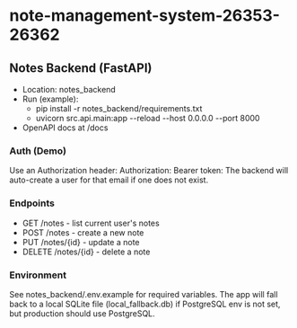 # note-management-system-26353-26362

## Notes Backend (FastAPI)
- Location: notes_backend
- Run (example):
  - pip install -r notes_backend/requirements.txt
  - uvicorn src.api.main:app --reload --host 0.0.0.0 --port 8000
- OpenAPI docs at /docs

### Auth (Demo)
Use an Authorization header:
  Authorization: Bearer token:<email>
The backend will auto-create a user for that email if one does not exist.

### Endpoints
- GET /notes - list current user's notes
- POST /notes - create a new note
- PUT /notes/{id} - update a note
- DELETE /notes/{id} - delete a note

### Environment
See notes_backend/.env.example for required variables.
The app will fall back to a local SQLite file (local_fallback.db) if PostgreSQL env is not set, but production should use PostgreSQL.